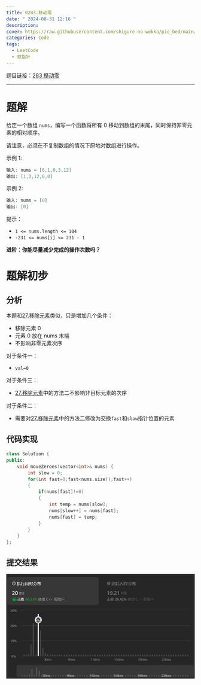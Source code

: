```yaml
---
title: 0283.移动零
date: " 2024-08-31 12:16 "
description: 
cover: https://raw.githubusercontent.com/shigure-no-wokka/pic_bed/main/imgs/family_code.jpg
categories: Code
tags:
  - LeetCode
  - 双指针
---
```


题目链接：[283 移动零](https://leetcode.cn/problems/move-zeroes/description/)

<!--more-->

---

# 题解

给定一个数组 `nums`，编写一个函数将所有 0 移动到数组的末尾，同时保持非零元素的相对顺序。

请注意，必须在不复制数组的情况下原地对数组进行操作。

示例 1:
```cpp
输入: nums = [0,1,0,3,12]
输出: [1,3,12,0,0]

```
示例 2:
```cpp
输入: nums = [0]
输出: [0]
```

提示：

- `1 <= nums.length <= 104`
- `-231 <= nums[i] <= 231 - 1`


**进阶：你能尽量减少完成的操作次数吗？**


# 题解初步

## 分析

本题和[27.移除元素](../数组/移除元素/27.移除元素.md)类似，只是增加几个条件：
- 移除元素 0
- 元素 0 放在 nums 末端
- 不影响非零元素次序


对于条件一：
- `val=0`


对于条件三：
- [27.移除元素](../数组/移除元素/27.移除元素.md)中的方法二不影响非目标元素的次序


对于条件二：
- 需要对[27.移除元素](../数组/移除元素/27.移除元素.md)中的方法二修改为交换`fast`和`slow`指针位置的元素

## 代码实现

```cpp
class Solution {
public:
    void moveZeroes(vector<int>& nums) {
        int slow = 0;
        for(int fast=0;fast<nums.size();fast++)
        {
            if(nums[fast]!=0)
            {
                int temp = nums[slow];
                nums[slow++] = nums[fast];
                nums[fast] = temp;
            }
        }
    }
};
```

## 提交结果

![Alt text](0283.移动零/283.移动零.png)






